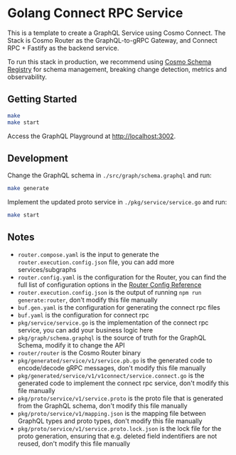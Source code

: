 # Golang Connect RPC Service

This is a template to create a GraphQL Service using Cosmo Connect.
The Stack is Cosmo Router as the GraphQL-to-gRPC Gateway,
and Connect RPC + Fastify as the backend service.

To run this stack in production, we recommend using [Cosmo Schema Registry](https://cosmo-docs.wundergraph.com/overview) for schema management, breaking change detection, metrics and observability.

## Getting Started

```bash
make
make start
```

Access the GraphQL Playground at [http://localhost:3002](http://localhost:3002).

## Development

Change the GraphQL schema in `./src/graph/schema.graphql` and run:

```bash
make generate
```

Implement the updated proto service in `./pkg/service/service.go` and run:

```bash
make start
```

## Notes

- `router.compose.yaml` is the input to generate the `router.execution.config.json` file, you can add more services/subgraphs
- `router.config.yaml` is the configuration for the Router, you can find the full list of configuration options in the [Router Config Reference](https://cosmo-docs.wundergraph.com/router/configuration)
- `router.execution.config.json` is the output of running `npm run generate:router`, don't modify this file manually
- `buf.gen.yaml` is the configuration for generating the connect rpc files
- `buf.yaml` is the configuration for connect rpc
- `pkg/service/service.go` is the implementation of the connect rpc service, you can add your business logic here
- `pkg/graph/schema.graphql` is the source of truth for the GraphQL Schema, modify it to change the API
- `router/router` is the Cosmo Router binary
- `pkg/generated/service/v1/service.pb.go` is the generated code to encode/decode gRPC messages, don't modify this file manually
- `pkg/generated/service/v1/v1connect/service.connect.go` is the generated code to implement the connect rpc service, don't modify this file manually
- `pkg/proto/service/v1/service.proto` is the proto file that is generated from the GraphQL schema, don't modify this file manually
- `pkg/proto/service/v1/mapping.json` is the mapping file between GraphQL types and proto types, don't modify this file manually
- `pkg/proto/service/v1/service.proto.lock.json` is the lock file for the proto generation, ensuring that e.g. deleted field indentifiers are not reused, don't modify this file manually